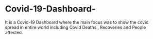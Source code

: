 # Covid-19-Dashboard-
It is a  Covid-19 Dashboard where the main focus was to show the covid spread in entire world including Covid Deaths , Recoveries and People affected.
